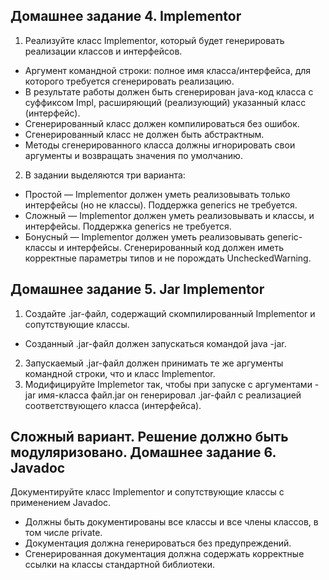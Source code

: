 Домашнее задание 4. Implementor
----
1. Реализуйте класс Implementor, который будет генерировать реализации классов и интерфейсов.
 * Аргумент командной строки: полное имя класса/интерфейса, для которого требуется сгенерировать реализацию.
 * В результате работы должен быть сгенерирован java-код класса с суффиксом Impl, расширяющий (реализующий) указанный класс (интерфейс).
 * Сгенерированный класс должен компилироваться без ошибок.
 * Сгенерированный класс не должен быть абстрактным.
 * Методы сгенерированного класса должны игнорировать свои аргументы и возвращать значения по умолчанию.
2. В задании выделяются три варианта:
 * Простой — Implementor должен уметь реализовывать только интерфейсы (но не классы). Поддержка generics не требуется.
 * Сложный — Implementor должен уметь реализовывать и классы, и интерфейсы. Поддержка generics не требуется.
 * Бонусный — Implementor должен уметь реализовывать generic-классы и интерфейсы. Сгенерированный код должен иметь корректные параметры типов и не порождать UncheckedWarning.

Домашнее задание 5. Jar Implementor
----
1. Создайте .jar-файл, содержащий скомпилированный Implementor и сопутствующие классы.
 * Созданный .jar-файл должен запускаться командой java -jar.
2. Запускаемый .jar-файл должен принимать те же аргументы командной строки, что и класс Implementor.
3. Модифицируйте Implemetor так, чтобы при запуске с аргументами -jar имя-класса файл.jar он генерировал .jar-файл с реализацией соответствующего класса (интерфейса).


Сложный вариант. Решение должно быть модуляризовано.
Домашнее задание 6. Javadoc
----
Документируйте класс Implementor и сопутствующие классы с применением Javadoc.
 * Должны быть документированы все классы и все члены классов, в том числе private.
 * Документация должна генерироваться без предупреждений.
 * Сгенерированная документация должна содержать корректные ссылки на классы стандартной библиотеки.
